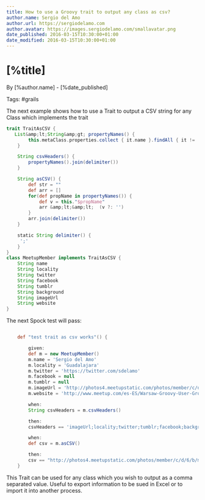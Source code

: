 ```yaml
---
title: How to use a Groovy trait to output any class as csv?
author.name: Sergio del Amo
author.url: https://sergiodelamo.com
author.avatar: https://images.sergiodelamo.com/smallavatar.png 
date_published: 2016-03-15T10:30:00+01:00
date_modified: 2016-03-15T10:30:00+01:00
---
```


# [%title]

By [%author.name] - [%date_published]

Tags: #grails

The next example shows how to use a Trait to output a CSV string for any Class which implements the trait

```groovy
trait TraitAsCSV {
   List&amp;lt;String&amp;gt; propertyNames() {
        this.metaClass.properties.collect { it.name }.findAll { it != 'class'}
    }

    String csvHeaders() {
        propertyNames().join(delimiter())
    }

    String asCSV() {
        def str = ""
        def arr = []
        for(def propName in propertyNames()) {
            def v = this."$propName"
            arr &amp;lt;&amp;lt;  (v ?: '')
        }
        arr.join(delimiter())
    }

    static String delimiter() {
     ';'
    }
}
class MeetupMember implements TraitAsCSV {
    String name
    String locality
    String twitter
    String facebook
    String tumblr
    String background
    String imageUrl
    String website
}
```

The next Spock test will pass:

```groovy

    def "test trait as csv works"() {

        given:
        def m = new MeetupMember()
        m.name = 'Sergio del Amo'
        m.locality = 'Guadalajara'
        m.twitter = 'https://twitter.com/sdelamo'
        m.facebook = null
        m.tumblr = null
        m.imageUrl = 'http://photos4.meetupstatic.com/photos/member/c/d/6/b/member_254392587.jpeg'
        m.website = 'http://www.meetup.com/es-ES/Warsaw-Groovy-User-Group/members/200767921/'

        when:
        String csvHeaders = m.csvHeaders()

        then:
        csvHeaders == 'imageUrl;locality;twitter;tumblr;facebook;background;name;website'

        when:
        def csv = m.asCSV()

        then:
        csv == "http://photos4.meetupstatic.com/photos/member/c/d/6/b/member_254392587.jpeg;Guadalajara;https://twitter.com/sdelamo;;;;Sergio del Amo;http://www.meetup.com/es-ES/Warsaw-Groovy-User-Group/members/200767921/"
    }
```

This Trait can be used for any class which you wish to output as a comma separated value. Useful to export information to be sued in Excel or to import it into another process.


